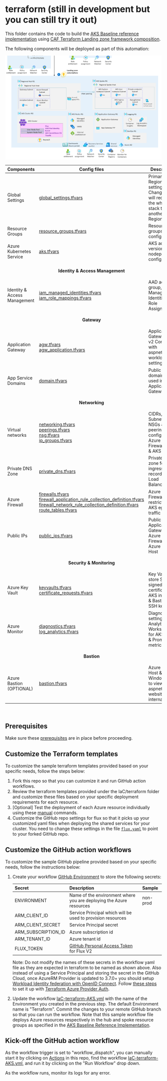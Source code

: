 # terraform (still in development but you can still try it out)

This folder contains the code to build the [AKS Baseline reference implementation](https://learn.microsoft.com/azure/architecture/reference-architectures/containers/aks/secure-baseline-aks) using [CAF Terraform Landing zone framework composition](https://github.com/aztfmod/terraform-azurerm-caf).

The following components will be deployed as part of this automation:

![aks_enterprise_scale_lz](../../media/aks_enterprise_scale_lz2.png)

| Components                   | Config files                                                                                                                                                                                                                                                                                                                                                                                                                               | Description                                                                           |
| ---------------------------- | ------------------------------------------------------------------------------------------------------------------------------------------------------------------------------------------------------------------------------------------------------------------------------------------------------------------------------------------------------------------------------------------------------------------------------------------ | ------------------------------------------------------------------------------------- |
| Global Settings              | [global_settings.tfvars](./configuration/global_settings.tfvars)                                                                                                                                                                                                                                                                                                                                                                           | Primary Region setting. Changing this will redeploy the whole stack to another Region |
| Resource Groups              | [resource_groups.tfvars](./configuration/resource_groups.tfvars)                                                                                                                                                                                                                                                                                                                                                                           | Resource groups configs                                                               |
| Azure Kubernetes Service     | [aks.tfvars](./configuration/aks.tfvars)                                                                                                                                                                                                                                                                                                                                                                                                   | AKS addons, version, nodepool configs                                                 |
|                              | <p align="center">**Identity & Access Management**</p>                                                                                                                                                                                                                                                                                                                                                                                     |                                                                                       |
| Identity & Access Management | [iam_managed_identities.tfvars](./configuration/iam/iam_managed_identities.tfvars) <br /> [iam_role_mappings.tfvars](./configuration/iam/iam_role_mappings.tfvars)                                                                                                                                                                                                                                                                         | AAD admin group, User Managed Identities & Role Assignments                           |
|                              | <p align="center">**Gateway**</p>                                                                                                                                                                                                                                                                                                                                                                                                          |                                                                                       |
| Application Gateway          | [agw.tfvars](./configuration/agw/agw.tfvars) <br /> [agw_application.tfvars](./configuration/agw/agw_application.tfvars) <br />                                                                                                                                                                                                                                                                                                            | Application Gateway WAF v2 Configs with aspnetapp workload settings                   |
| App Service Domains          | [domain.tfvars](./configuration/agw/domain.tfvars)                                                                                                                                                                                                                                                                                                                                                                                         | Public domain to be used in Application Gateway                                       |
|                              | <p align="center">**Networking**</p>                                                                                                                                                                                                                                                                                                                                                                                                       |                                                                                       |
| Virtual networks             | [networking.tfvars](./configuration/networking/networking.tfvars) <br /> [peerings.tfvars](./configuration/networking/peerings.tfvars) <br /> [nsg.tfvars](./configuration/networking/nsg.tfvars) <br /> [ip_groups.tfvars](./configuration/networking/ip_groups.tfvars)                                                                                                                                                                   | CIDRs, Subnets, NSGs & peerings config for Azure Firewall Hub & AKS Spoke             |
| Private DNS Zone             | [private_dns.tfvars](./configuration/networking/private_dns.tfvars)                                                                                                                                                                                                                                                                                                                                                                        | Private DNS zone for AKS ingress; A record to Load Balancer IP                        |
| Azure Firewall               | [firewalls.tfvars](./configuration/networking/firewalls.tfvars) <br /> [firewall_application_rule_collection_definition.tfvars](./configuration/networking/firewall_application_rule_collection_definition.tfvars) <br /> [firewall_network_rule_collection_definition.tfvars](./configuration/networking/firewall_network_rule_collection_definition.tfvars) <br /> [route_tables.tfvars](./configuration/networking/route_tables.tfvars) | Azure Firewall for restricting AKS egress traffic                                     |
| Public IPs                   | [public_ips.tfvars](./configuration/networking/public_ips.tfvars)                                                                                                                                                                                                                                                                                                                                                                          | Public IPs for Application Gateway, Azure Firewall & Azure Bastion Host               |
|                              | <p align="center">**Security & Monitoring**</p>                                                                                                                                                                                                                                                                                                                                                                                            |                                                                                       |
| Azure Key Vault              | [keyvaults.tfvars](./configuration/keyvault/keyvaults.tfvars) <br /> [certificate_requests.tfvars](./configuration/keyvault/certificate_requests.tfvars)                                                                                                                                                                                                                                                                                   | Key Vault to store Self signed certificate for AKS ingress & Bastion SSH key          |
| Azure Monitor                | [diagnostics.tfvars](./configuration/monitor/diagnostics.tfvars)  <br /> [log_analytics.tfvars](./configuration/monitor/log_analytics.tfvars)                                                                                                                                                                                                                                                                                              | Diagnostics settings, Log Analytics Workspace for AKS logs & Prometheus metrics       |
|                              | <p align="center">**Bastion**</p>                                                                                                                                                                                                                                                                                                                                                                                                          |                                                                                       |
| Azure Bastion (OPTIONAL)     | [bastion.tfvars](./configuration/bastion/bastion.ignore)                                                                                                                                                                                                                                                                                                                                                                                   | Azure Bastion Host & Windows VM to view aspnetsample website internally.              |

<br />

## Prerequisites

Make sure these [prerequisites](../IaC-prerequisites.md) are in place before proceeding.

## Customize the Terraform templates

To customize the sample terraform templates provided based on your specific needs, follow the steps below:

1. Fork this repo so that you can customize it and run GitHub action workflows.
2. Review the terraform templates provided under the IaC/terraform folder and customize these files based on your specific deployment requirements for each resource.
3. [Optional] Test the deployment of each Azure resource individually using these [manual](./terraform-manual-steps.md) commands.
4. Customize the GitHub repo settings for flux so that it picks up your customized yaml files when deploying the shared services for your cluster. You need to change these settings in the file [`flux.yaml`](../../IaC/terraform/configuration/workloads/flux.tfvars) to point to your forked GitHub repo.


## Customize the GitHub action workflows
To customize the sample GitHub pipeline provided based on your specific needs, follow the instructions below:

1. Create your workflow [GitHub Environment](https://docs.github.com/en/actions/deployment/targeting-different-environments/using-environments-for-deployment?msclkid=62181fb1ab7511ec9be085113913a757) to store the following secrets:

    | Secret              | Description                                                                                                                                                 | Sample   |
    | ------------------- | ----------------------------------------------------------------------------------------------------------------------------------------------------------- | -------- |
    | ENVIRONMENT         | Name of the environment where you are deploying the Azure resources                                                                                         | non-prod |
    | ARM_CLIENT_ID       | Service Principal which will be used to provision resources                                                                                                 |          |
    | ARM_CLIENT_SECRET   | Service Principal secret                                                                                                                                    |          |
    | ARM_SUBSCRIPTION_ID | Azure subscription id                                                                                                                                       |          |
    | ARM_TENANT_ID       | Azure tenant id                                                                                                                                             |          |
    | FLUX_TOKEN          | [GitHub Personal Access Token](https://docs.github.com/en/authentication/keeping-your-account-and-data-secure/creating-a-personal-access-token) for Flux V2 |          |

    Note: Do not modify the names of these secrets in the workflow yaml file as they are expected in terraform to be named as shown above.
    Also instead of using a Service Principal and storing the secret in the GitHub Cloud, once AzureRM Provider is updated to 3.7.0+ you should setup [Workload Identity federation with OpenID Connect](https://learn.microsoft.com/azure/developer/github/connect-from-azure?tabs=azure-portal%2Cwindows#use-the-azure-login-action-with-openid-connect). Follow [these steps](../oidc-federated-credentials.md) to set it up with [Terraform Azure Provider Auth](https://registry.terraform.io/providers/hashicorp/azurerm/latest/docs/guides/service_principal_oidc).

2. Update the workflow [IaC-terraform-AKS.yml](../../.github/workflows/IaC-terraform-AKS.yml) with the name of the Environment you created in the previous step. The default Environment name is "Terraform". Commit the changes to your remote GitHub branch so that you can run the workflow.
    Note that this sample workflow file deploys Azure resources respectively in the hub and spoke resource groups as specified in the [AKS Baseline Reference Implementation](https://github.com/mspnp/aks-baseline).


## Kick-off the GitHub action workflow
As the workflow trigger is set to "workflow_dispatch", you can manually start it by clicking on [Actions](https://github.com/Azure/aks-baseline-automation/actions) in this repo, find the workflow [IaC-terraform-AKS.yml](../../.github/workflows/IaC-terraform-AKS.yml), and run it by clicking on the "Run Workflow" drop down.

As the workflow runs, monitor its logs for any error.
